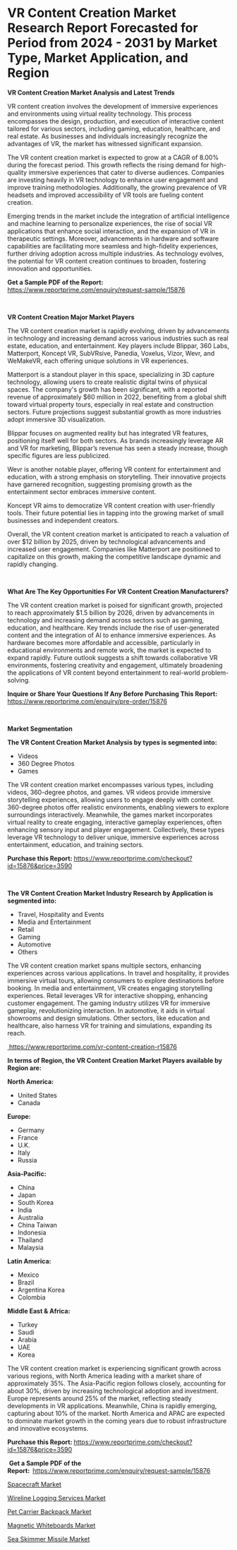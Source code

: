 <p><h1>VR Content Creation Market Research Report Forecasted for Period from 2024 -  2031 by Market Type, Market Application, and Region</h1></p><p><strong>VR Content Creation Market Analysis and Latest Trends</strong></p>
<p><p>VR content creation involves the development of immersive experiences and environments using virtual reality technology. This process encompasses the design, production, and execution of interactive content tailored for various sectors, including gaming, education, healthcare, and real estate. As businesses and individuals increasingly recognize the advantages of VR, the market has witnessed significant expansion.</p><p>The VR content creation market is expected to grow at a CAGR of 8.00% during the forecast period. This growth reflects the rising demand for high-quality immersive experiences that cater to diverse audiences. Companies are investing heavily in VR technology to enhance user engagement and improve training methodologies. Additionally, the growing prevalence of VR headsets and improved accessibility of VR tools are fueling content creation.</p><p>Emerging trends in the market include the integration of artificial intelligence and machine learning to personalize experiences, the rise of social VR applications that enhance social interaction, and the expansion of VR in therapeutic settings. Moreover, advancements in hardware and software capabilities are facilitating more seamless and high-fidelity experiences, further driving adoption across multiple industries. As technology evolves, the potential for VR content creation continues to broaden, fostering innovation and opportunities.</p></p>
<p><strong>Get a Sample PDF of the Report:&nbsp;</strong> <a href="https://www.reportprime.com/enquiry/request-sample/15876">https://www.reportprime.com/enquiry/request-sample/15876</a></p>
<p>&nbsp;</p>
<p><strong>VR Content Creation Major Market Players</strong></p>
<p><p>The VR content creation market is rapidly evolving, driven by advancements in technology and increasing demand across various industries such as real estate, education, and entertainment. Key players include Blippar, 360 Labs, Matterport, Koncept VR, SubVRsive, Panedia, Voxelus, Vizor, Wevr, and WeMakeVR, each offering unique solutions in VR experiences.</p><p>Matterport is a standout player in this space, specializing in 3D capture technology, allowing users to create realistic digital twins of physical spaces. The company's growth has been significant, with a reported revenue of approximately $60 million in 2022, benefiting from a global shift toward virtual property tours, especially in real estate and construction sectors. Future projections suggest substantial growth as more industries adopt immersive 3D visualization.</p><p>Blippar focuses on augmented reality but has integrated VR features, positioning itself well for both sectors. As brands increasingly leverage AR and VR for marketing, Blippar’s revenue has seen a steady increase, though specific figures are less publicized.</p><p>Wevr is another notable player, offering VR content for entertainment and education, with a strong emphasis on storytelling. Their innovative projects have garnered recognition, suggesting promising growth as the entertainment sector embraces immersive content.</p><p>Koncept VR aims to democratize VR content creation with user-friendly tools. Their future potential lies in tapping into the growing market of small businesses and independent creators.</p><p>Overall, the VR content creation market is anticipated to reach a valuation of over $12 billion by 2025, driven by technological advancements and increased user engagement. Companies like Matterport are positioned to capitalize on this growth, making the competitive landscape dynamic and rapidly changing.</p></p>
<p>&nbsp;</p>
<p><strong>What Are The Key Opportunities For VR Content Creation Manufacturers?</strong></p>
<p><p>The VR content creation market is poised for significant growth, projected to reach approximately $1.5 billion by 2026, driven by advancements in technology and increasing demand across sectors such as gaming, education, and healthcare. Key trends include the rise of user-generated content and the integration of AI to enhance immersive experiences. As hardware becomes more affordable and accessible, particularly in educational environments and remote work, the market is expected to expand rapidly. Future outlook suggests a shift towards collaborative VR environments, fostering creativity and engagement, ultimately broadening the applications of VR content beyond entertainment to real-world problem-solving.</p></p>
<p><strong>Inquire or Share Your Questions If Any Before Purchasing This Report:</strong> <a href="https://www.reportprime.com/enquiry/pre-order/15876">https://www.reportprime.com/enquiry/pre-order/15876</a></p>
<p>&nbsp;</p>
<p><strong>Market Segmentation</strong></p>
<p><strong>The VR Content Creation Market Analysis by types is segmented into:</strong></p>
<p><ul><li>Videos</li><li>360 Degree Photos</li><li>Games</li></ul></p>
<p><p>The VR content creation market encompasses various types, including videos, 360-degree photos, and games. VR videos provide immersive storytelling experiences, allowing users to engage deeply with content. 360-degree photos offer realistic environments, enabling viewers to explore surroundings interactively. Meanwhile, the games market incorporates virtual reality to create engaging, interactive gameplay experiences, often enhancing sensory input and player engagement. Collectively, these types leverage VR technology to deliver unique, immersive experiences across entertainment, education, and training sectors.</p></p>
<p><strong>Purchase this Report:&nbsp;</strong><a href="https://www.reportprime.com/checkout?id=15876&price=3590">https://www.reportprime.com/checkout?id=15876&price=3590</a></p>
<p>&nbsp;</p>
<p><strong>The VR Content Creation Market Industry Research by Application is segmented into:</strong></p>
<p><ul><li>Travel, Hospitality and Events</li><li>Media and Entertainment</li><li>Retail</li><li>Gaming</li><li>Automotive</li><li>Others</li></ul></p>
<p><p>The VR content creation market spans multiple sectors, enhancing experiences across various applications. In travel and hospitality, it provides immersive virtual tours, allowing consumers to explore destinations before booking. In media and entertainment, VR creates engaging storytelling experiences. Retail leverages VR for interactive shopping, enhancing customer engagement. The gaming industry utilizes VR for immersive gameplay, revolutionizing interaction. In automotive, it aids in virtual showrooms and design simulations. Other sectors, like education and healthcare, also harness VR for training and simulations, expanding its reach.</p></p>
<p><a href="https://www.reportprime.com/vr-content-creation-r15876">&nbsp;https://www.reportprime.com/vr-content-creation-r15876</a></p>
<p><strong>In terms of Region, the VR Content Creation Market Players available by Region are:</strong></p>
<p>
    <p> <strong> North America: </strong>
        <ul>
            <li>United States</li>
            <li>Canada</li>
        </ul>
        </p> 
    <p> <strong> Europe: </strong>
        <ul>
            <li>Germany</li>
            <li>France</li>
            <li>U.K.</li>
            <li>Italy</li>
            <li>Russia</li>
        </ul>
        </p> 
    <p> <strong> Asia-Pacific: </strong>
        <ul>
            <li>China</li>
            <li>Japan</li>
            <li>South Korea</li>
            <li>India</li>
            <li>Australia</li>
            <li>China Taiwan</li>
            <li>Indonesia</li>
            <li>Thailand</li>
            <li>Malaysia</li>
        </ul>
        </p> 
    <p> <strong> Latin America: </strong>
        <ul>
            <li>Mexico</li>
            <li>Brazil</li>
            <li>Argentina Korea</li>
            <li>Colombia</li>
        </ul>
        </p> 
    <p> <strong> Middle East & Africa: </strong>
        <ul>
            <li>Turkey</li>
            <li>Saudi</li>
            <li>Arabia</li>
            <li>UAE</li>
            <li>Korea</li>
        </ul>
    </p>
    </p>
<p><p>The VR content creation market is experiencing significant growth across various regions, with North America leading with a market share of approximately 35%. The Asia-Pacific region follows closely, accounting for about 30%, driven by increasing technological adoption and investment. Europe represents around 25% of the market, reflecting steady developments in VR applications. Meanwhile, China is rapidly emerging, capturing about 10% of the market. North America and APAC are expected to dominate market growth in the coming years due to robust infrastructure and innovative ecosystems.</p></p>
<p><strong>Purchase this Report: </strong><a href="https://www.reportprime.com/checkout?id=15876&price=3590">https://www.reportprime.com/checkout?id=15876&price=3590</a></p>
<p>&nbsp;<strong>Get a Sample PDF of the Report:&nbsp;&nbsp;</strong><a href="https://www.reportprime.com/enquiry/request-sample/15876">https://www.reportprime.com/enquiry/request-sample/15876</a></p>
<p><strong></strong></p>
<p><p><a href="https://www.linkedin.com/pulse/spacecraft-market2024-2031-industry-insights-investment-mt65e?trackingId=igRVSzSmTMiG9Dtb4foAxQ%3D%3D">Spacecraft Market</a></p><p><a href="https://github.com/WayneGriffin411/Market-Research-Report-List-1/blob/main/wireline-logging-services-market.md">Wireline Logging Services Market</a></p><p><a href="https://medium.com/@endridushku133/unlocking-growth-potential-market-strategic-analysis-of-pet-carrier-backpack-market-forecasted-for-95343636ab98?postPublishedType=initial">Pet Carrier Backpack Market</a></p><p><a href="https://medium.com/@endridushku133/the-magnetic-whiteboards-market-report-analyzes-important-operational-and-performance-data-so-one-eb126f4d35a0?postPublishedType=initial">Magnetic Whiteboards Market</a></p><p><a href="https://www.linkedin.com/pulse/sea-skimmer-missile-market-size-share-growth-analysis-type-application-aq2de?trackingId=j1JhjnCyQxCzLySOiJzhAA%3D%3D">Sea Skimmer Missile Market</a></p></p>